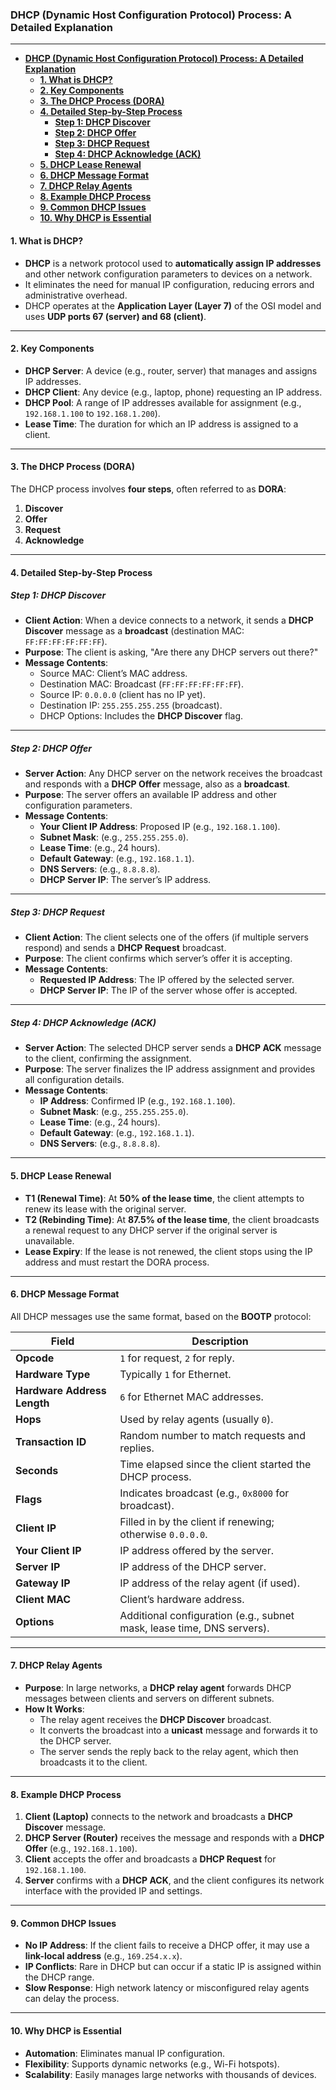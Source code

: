 ### **DHCP (Dynamic Host Configuration Protocol) Process: A Detailed Explanation**

---

- [**DHCP (Dynamic Host Configuration Protocol) Process: A Detailed Explanation**](#dhcp-dynamic-host-configuration-protocol-process-a-detailed-explanation)
  - [**1. What is DHCP?**](#1-what-is-dhcp)
  - [**2. Key Components**](#2-key-components)
  - [**3. The DHCP Process (DORA)**](#3-the-dhcp-process-dora)
  - [**4. Detailed Step-by-Step Process**](#4-detailed-step-by-step-process)
    - [**Step 1: DHCP Discover**](#step-1-dhcp-discover)
    - [**Step 2: DHCP Offer**](#step-2-dhcp-offer)
    - [**Step 3: DHCP Request**](#step-3-dhcp-request)
    - [**Step 4: DHCP Acknowledge (ACK)**](#step-4-dhcp-acknowledge-ack)
  - [**5. DHCP Lease Renewal**](#5-dhcp-lease-renewal)
  - [**6. DHCP Message Format**](#6-dhcp-message-format)
  - [**7. DHCP Relay Agents**](#7-dhcp-relay-agents)
  - [**8. Example DHCP Process**](#8-example-dhcp-process)
  - [**9. Common DHCP Issues**](#9-common-dhcp-issues)
  - [**10. Why DHCP is Essential**](#10-why-dhcp-is-essential)


#### **1. What is DHCP?**
- **DHCP** is a network protocol used to **automatically assign IP addresses** and other network configuration parameters to devices on a network.
- It eliminates the need for manual IP configuration, reducing errors and administrative overhead.
- DHCP operates at the **Application Layer (Layer 7)** of the OSI model and uses **UDP ports 67 (server) and 68 (client)**.

---

#### **2. Key Components**
- **DHCP Server**: A device (e.g., router, server) that manages and assigns IP addresses.
- **DHCP Client**: Any device (e.g., laptop, phone) requesting an IP address.
- **DHCP Pool**: A range of IP addresses available for assignment (e.g., `192.168.1.100` to `192.168.1.200`).
- **Lease Time**: The duration for which an IP address is assigned to a client.

---

#### **3. The DHCP Process (DORA)**
The DHCP process involves **four steps**, often referred to as **DORA**:

1. **Discover**
2. **Offer**
3. **Request**
4. **Acknowledge**

---

#### **4. Detailed Step-by-Step Process**

##### **Step 1: DHCP Discover**
- **Client Action**: When a device connects to a network, it sends a **DHCP Discover** message as a **broadcast** (destination MAC: `FF:FF:FF:FF:FF:FF`).
- **Purpose**: The client is asking, "Are there any DHCP servers out there?"
- **Message Contents**:
  - Source MAC: Client’s MAC address.
  - Destination MAC: Broadcast (`FF:FF:FF:FF:FF:FF`).
  - Source IP: `0.0.0.0` (client has no IP yet).
  - Destination IP: `255.255.255.255` (broadcast).
  - DHCP Options: Includes the **DHCP Discover** flag.

---

##### **Step 2: DHCP Offer**
- **Server Action**: Any DHCP server on the network receives the broadcast and responds with a **DHCP Offer** message, also as a **broadcast**.
- **Purpose**: The server offers an available IP address and other configuration parameters.
- **Message Contents**:
  - **Your Client IP Address**: Proposed IP (e.g., `192.168.1.100`).
  - **Subnet Mask**: (e.g., `255.255.255.0`).
  - **Lease Time**: (e.g., 24 hours).
  - **Default Gateway**: (e.g., `192.168.1.1`).
  - **DNS Servers**: (e.g., `8.8.8.8`).
  - **DHCP Server IP**: The server’s IP address.

---

##### **Step 3: DHCP Request**
- **Client Action**: The client selects one of the offers (if multiple servers respond) and sends a **DHCP Request** broadcast.
- **Purpose**: The client confirms which server’s offer it is accepting.
- **Message Contents**:
  - **Requested IP Address**: The IP offered by the selected server.
  - **DHCP Server IP**: The IP of the server whose offer is accepted.

---

##### **Step 4: DHCP Acknowledge (ACK)**
- **Server Action**: The selected DHCP server sends a **DHCP ACK** message to the client, confirming the assignment.
- **Purpose**: The server finalizes the IP address assignment and provides all configuration details.
- **Message Contents**:
  - **IP Address**: Confirmed IP (e.g., `192.168.1.100`).
  - **Subnet Mask**: (e.g., `255.255.255.0`).
  - **Lease Time**: (e.g., 24 hours).
  - **Default Gateway**: (e.g., `192.168.1.1`).
  - **DNS Servers**: (e.g., `8.8.8.8`).

---

#### **5. DHCP Lease Renewal**
- **T1 (Renewal Time)**: At **50% of the lease time**, the client attempts to renew its lease with the original server.
- **T2 (Rebinding Time)**: At **87.5% of the lease time**, the client broadcasts a renewal request to any DHCP server if the original server is unavailable.
- **Lease Expiry**: If the lease is not renewed, the client stops using the IP address and must restart the DORA process.

---

#### **6. DHCP Message Format**
All DHCP messages use the same format, based on the **BOOTP** protocol:



| Field               | Description                                                                 |
|---------------------|-----------------------------------------------------------------------------|
| **Opcode**          | `1` for request, `2` for reply.                                             |
| **Hardware Type**   | Typically `1` for Ethernet.                                                 |
| **Hardware Address Length** | `6` for Ethernet MAC addresses.                                      |
| **Hops**            | Used by relay agents (usually `0`).                                         |
| **Transaction ID**  | Random number to match requests and replies.                                |
| **Seconds**         | Time elapsed since the client started the DHCP process.                    |
| **Flags**           | Indicates broadcast (e.g., `0x8000` for broadcast).                         |
| **Client IP**       | Filled in by the client if renewing; otherwise `0.0.0.0`.                   |
| **Your Client IP**  | IP address offered by the server.                                           |
| **Server IP**       | IP address of the DHCP server.                                              |
| **Gateway IP**      | IP address of the relay agent (if used).                                    |
| **Client MAC**      | Client’s hardware address.                                                 |
| **Options**         | Additional configuration (e.g., subnet mask, lease time, DNS servers).      |

---

#### **7. DHCP Relay Agents**
- **Purpose**: In large networks, a **DHCP relay agent** forwards DHCP messages between clients and servers on different subnets.
- **How It Works**:
  - The relay agent receives the **DHCP Discover** broadcast.
  - It converts the broadcast into a **unicast** message and forwards it to the DHCP server.
  - The server sends the reply back to the relay agent, which then broadcasts it to the client.

---

#### **8. Example DHCP Process**
1. **Client (Laptop)** connects to the network and broadcasts a **DHCP Discover** message.
2. **DHCP Server (Router)** receives the message and responds with a **DHCP Offer** (e.g., `192.168.1.100`).
3. **Client** accepts the offer and broadcasts a **DHCP Request** for `192.168.1.100`.
4. **Server** confirms with a **DHCP ACK**, and the client configures its network interface with the provided IP and settings.

---

#### **9. Common DHCP Issues**
- **No IP Address**: If the client fails to receive a DHCP offer, it may use a **link-local address** (e.g., `169.254.x.x`).
- **IP Conflicts**: Rare in DHCP but can occur if a static IP is assigned within the DHCP range.
- **Slow Response**: High network latency or misconfigured relay agents can delay the process.

---

#### **10. Why DHCP is Essential**
- **Automation**: Eliminates manual IP configuration.
- **Flexibility**: Supports dynamic networks (e.g., Wi-Fi hotspots).
- **Scalability**: Easily manages large networks with thousands of devices.